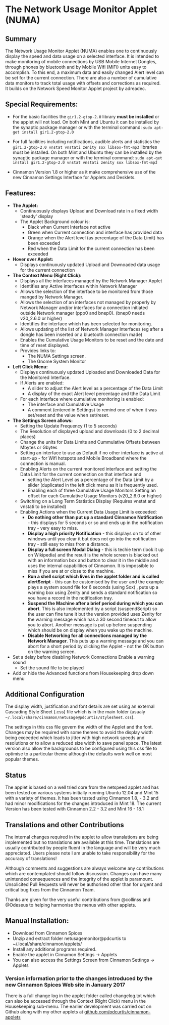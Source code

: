 # The Network Usage Monitor Applet (NUMA)

## Summary

The Network Usage Monitor Applet (NUMA) enables one to continuously display the speed and data usage on a selected interface. It is intended to make monitoring of mobile connections by USB Mobile Internet Dongles, through phones by bluetooth and by Mobile Wifi (MiFi) units easy to accomplish. To this end, a maximum data and easily changed Alert level can be set for the current connection. There are also a number of cumulative data monitors to track total usage with offsets and corrections as required. It builds on the Network Speed Monitor Applet project by adreadec.

## Special Requirements:

   * For the basic facilities the ```gir1.2-gtop-2.0``` library __must be installed__ or the applet will not load. On both Mint and Ubuntu it can be installed by the synaptic package manager or with the terminal command: 
                      ```sudo apt-get install gir1.2-gtop-2.0```     
     
   * For full facilities including notifications, audible alerts and statistics the ```gir1.2-gtop-2.0 vnstat vnstati zenity sox libsox-fmt-mp3``` libraries must be installed. On both Mint and Ubuntu they can be installed  by the synaptic package manager or with the terminal command: 
            ```sudo apt-get install gir1.2-gtop-2.0 vnstat vnstati zenity sox libsox-fmt-mp3```   
   * Cinnamon Version 1.8 or higher as it make comprehensive use of the new Cinnamon Settings Interface for Applets and Desklets.

## Features:

  * **The Applet:**
       + Continuosusly displays Upload and Download rate in a fixed width 'steady' display
       + The Applet Background colour is:
          - Black when Current Interface not active
          - Green when Current connection and interface has provided data
          - Orange when the Alert level (as percentage of the Data Limit) has been exceeded
          - Red when the Data Limit for the current connection has been exceeded
   * **Hover over Applet:**
       + Displays continuously updated Upload and Downoaded data usage for the current connection
   * **The Context Menu (Right Click):**
       + Displays all the interfaces managed by the Network Manager Applet
       + Identifies any Active interfaces within Network Manager
       + Allows the selection of the interface to be monitored from those manged by Network Manager.
       + Allows the selection of an interfaces not managed by properly by Network Manager and/or interfaces  for a connection initiated outside Network manager (ppp0 and bnep0). (bnep0 needs v20_2.6.0 or higher)
       + Identifies the interface which has been selected for monitoring.
       + Allows updating of the list of Network Manager Interfaces (eg after a dongle has been inserted or a bluetooth connection made)
       + Enables the Cumulative Usage Monitors to be reset and the date and time of reset displayed.
       + Provides links to:
          - The NUMA Settings screen.
          - The Gnome System Monitor
   * **Left Click Menu:**
       + Displays continuously updated Uploaded and Downloaded Data for the Monitored Interface.
       + If Alerts are enabled:
          - A slider to adjust the Alert level as a percentage of the Data Limit
          - A display of the exact Alert level percentage and tthe Data Limit
       + For each Interface where cumulative monitoring is enabled:
           + The interface and Cumulative Usage
           + A comment (entered in Settings) to remind one of when it was set/reset and the value when set/reset.
   * **The Settings Screen allows:**
      + Setting the Update Frequency (1 to 5 seconds)
      + The Resolution of displayed upload and downloads (0 to 2 decimal places)
      + Change the units for Data Limits and Cummulative Offsets between Mbytes or Gbytes 
      + Setting an interface to use as Default if no other interface is active at start-up - for Wifi hotspots and Mobile Broadband where the connection is manual.
      + Enabling Alerts on the current monitored interface and
        setting the Data Limit for the current connection on that interface and
           - setting the Alert Level as a percentage of the Data Limit by a slider (duplicated in the left click menu as it is frequently used.
           - Enabling each of three Cumulative Usage Monitors
    Setting an offset for each Cumulative Usage Monitors (v20_2.6.0 or higher)
       + Switching on a Long Term Statistics Display (Requires vnstat and vnstati to be installed)
       + Enabling Actions when the Current Data Usage Limit is exceeded:
          - __Do nothing other than put up a standard Cinnamon Notification__ - this displays for 5 seconds or so and ends up in the notification tray - very easy to miss.
          - __Display a high priority Notification__ - this displays on to of other windows until you clear it but does not go into the notification tray - still easy to miss from a distance.
          - __Display a full screen Modal Dialog__ - this is techie term (look it up on Wikipedia) and the result is the whole screen is blacked out with an information box and button to clear it in the middle and uses the internal capabilities of Cinnamon. It is impossible to miss if you are at or close to the machine.
          - __Run a shell script which lives in the applet folder and is called alertScript__ - this can be customised by the user and the example plays a system sound file for 6 seconds (using Sox) , puts up a warning box using Zenity and sends a standard notification so you have a record in the notification tray.
          - __Suspend the Machine after a brief period during which you can abort__. This is also implemented by a script (suspendScript) so the user can fine tune it but the version provided uses Zenity for the warning message which has a 30 second timeout to allow you to abort. Another message is put up before suspending which should be on display when you wake up the machine.
         - __Disable Networking for all connections managed by the Network Manager__.  This puts up a warning message and you can abort for a short period by clicking the Applet - not the OK button on the warning screen.
   * Set a delay before disabling Network Connections
    Enable a warning sound
       + Set the sound file to be played
   * Add or hide the Advanced functions from Housekeeping drop down menu

## Additional Configuration

The display width, justification and font details are set using an external Cascading Style Sheet (.css) file which is in the main folder (usualy ```~/.local/share/cinnamon/netusage@pdcurtis/stylesheet.css```).

The settings in this css file govern the width of the Applet and the font. Changes may be required with some themes to avoid the display width being exceeded which leads to jitter with high network speeds and resolutions or to allow a reduced size width to save panel space. The latest version also allow the backgrounds to be configured using this css file to optimise to a particular theme although the defaults work well on most popular themes.

## Status

The applet is based on a well tried core from the netspeed applet and has been tested on various systems initially running Ubuntu 12.04 and Mint 15 with a variety of themes. It has been tested using Cinnamon 1.8, - 3.2 and had minor modifications for the changes introduced in Mint 18. The current Version has been tested with Cinnamon 2.2 - 3.2 and Mint 16 - 18.1

## Translations and other Contributions

The internal changes required in the applet to allow translations are being implemented but no translations are available at this time. Translations are usually contributed by people fluent in the language and will be very much appreciated. Users please note I am unable to take responsibility for the accuracy of translations!

Although comments and suggestions are always welcome any contributions which are contemplated should follow discussion. Changes can have many unintended consequences and the integrity of the applet is paramount. Unsolicited Pull Requests will never be authorised other than for urgent and critical bug fixes from the Cinnamon Team. 

Thanks are given for the very useful contributions from @collinss and @Odeseus to helping harmonise the menus with other applets.

## Manual Installation:

   * Download from Cinnamon Spices
   * Unzip and extract folder netusagemonitor@pdcurtis to ~/.local/share/cinnamon/applets/
   * Install any additional programs required.
   * Enable the applet in Cinnamon Settings -> Applets
   * You can also access the Settings Screen from Cinnamon Settings -> Applets


### Version information prior to the changes introduced by the new Cinnamon Spices Web site in January 2017

There is a full change log in the applet folder called changelog.txt which can also be accessed  through the Context (Right Click) menu in the Housekeeping sub-menu. The earlier  development was carried out on Github along with my other applets at [github.com/pdcurtis/cinnamon-applets](https://github.com/pdcurtis/cinnamon-applets)



